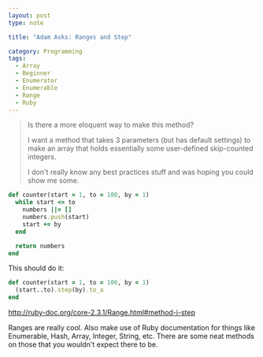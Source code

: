 ```yaml
---
layout: post
type: note

title: "Adam Asks: Ranges and Step"

category: Programming
tags:
  - Array
  - Beginner
  - Enumerator
  - Enumerable
  - Range
  - Ruby
---
```


> Is there a more eloquent way to make this method?
>
> I want a method that takes 3 parameters (but has default settings) to make an
> array that holds essentially some user-defined skip-counted integers.
>
> I don't really know any best practices stuff and was hoping you could show me
> some.

~~~ ruby
def counter(start = 1, to = 100, by = 1)
  while start <= to
    numbers ||= []
    numbers.push(start)
    start += by
  end

  return numbers
end
~~~

This should do it: 

~~~ ruby
def counter(start = 1, to = 100, by = 1)
  (start..to).step(by).to_a
end
~~~

<http://ruby-doc.org/core-2.3.1/Range.html#method-i-step>

Ranges are really cool. Also make use of Ruby documentation for things like
Enumerable, Hash, Array, Integer, String, etc. There are some neat methods on
those that you wouldn't expect there to be.

